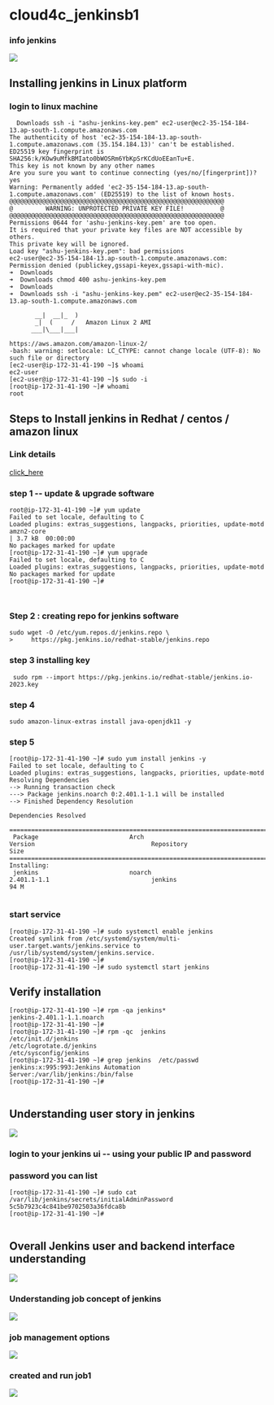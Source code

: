 # cloud4c_jenkinsb1

### info  jenkins 

<img src="info.png">

## Installing jenkins in Linux platform 

### login to linux machine 

```
  Downloads ssh -i "ashu-jenkins-key.pem" ec2-user@ec2-35-154-184-13.ap-south-1.compute.amazonaws.com  
The authenticity of host 'ec2-35-154-184-13.ap-south-1.compute.amazonaws.com (35.154.184.13)' can't be established.
ED25519 key fingerprint is SHA256:k/KOw9uMfkBMIato0bWOSRm6YbKpSrKCdUoEEanTu+E.
This key is not known by any other names
Are you sure you want to continue connecting (yes/no/[fingerprint])? yes
Warning: Permanently added 'ec2-35-154-184-13.ap-south-1.compute.amazonaws.com' (ED25519) to the list of known hosts.
@@@@@@@@@@@@@@@@@@@@@@@@@@@@@@@@@@@@@@@@@@@@@@@@@@@@@@@@@@@
@         WARNING: UNPROTECTED PRIVATE KEY FILE!          @
@@@@@@@@@@@@@@@@@@@@@@@@@@@@@@@@@@@@@@@@@@@@@@@@@@@@@@@@@@@
Permissions 0644 for 'ashu-jenkins-key.pem' are too open.
It is required that your private key files are NOT accessible by others.
This private key will be ignored.
Load key "ashu-jenkins-key.pem": bad permissions
ec2-user@ec2-35-154-184-13.ap-south-1.compute.amazonaws.com: Permission denied (publickey,gssapi-keyex,gssapi-with-mic).
➜  Downloads 
➜  Downloads chmod 400 ashu-jenkins-key.pem
➜  Downloads 
➜  Downloads ssh -i "ashu-jenkins-key.pem" ec2-user@ec2-35-154-184-13.ap-south-1.compute.amazonaws.com  

       __|  __|_  )
       _|  (     /   Amazon Linux 2 AMI
      ___|\___|___|

https://aws.amazon.com/amazon-linux-2/
-bash: warning: setlocale: LC_CTYPE: cannot change locale (UTF-8): No such file or directory
[ec2-user@ip-172-31-41-190 ~]$ whoami
ec2-user
[ec2-user@ip-172-31-41-190 ~]$ sudo -i
[root@ip-172-31-41-190 ~]# whoami
root

```

## Steps to Install jenkins in Redhat / centos / amazon linux 

### Link details 

[click_here](https://www.jenkins.io/doc/tutorials/tutorial-for-installing-jenkins-on-AWS/)


### step 1 -- update & upgrade software

```
root@ip-172-31-41-190 ~]# yum update
Failed to set locale, defaulting to C
Loaded plugins: extras_suggestions, langpacks, priorities, update-motd
amzn2-core                                                                                                            | 3.7 kB  00:00:00     
No packages marked for update
[root@ip-172-31-41-190 ~]# yum upgrade
Failed to set locale, defaulting to C
Loaded plugins: extras_suggestions, langpacks, priorities, update-motd
No packages marked for update
[root@ip-172-31-41-190 ~]# 



```

### Step 2 : creating repo for jenkins software

```
sudo wget -O /etc/yum.repos.d/jenkins.repo \
>     https://pkg.jenkins.io/redhat-stable/jenkins.repo
```

### step 3 installing key 

```
 sudo rpm --import https://pkg.jenkins.io/redhat-stable/jenkins.io-2023.key
```

### step 4 

```
sudo amazon-linux-extras install java-openjdk11 -y
```

### step 5 

```
[root@ip-172-31-41-190 ~]# sudo yum install jenkins -y
Failed to set locale, defaulting to C
Loaded plugins: extras_suggestions, langpacks, priorities, update-motd
Resolving Dependencies
--> Running transaction check
---> Package jenkins.noarch 0:2.401.1-1.1 will be installed
--> Finished Dependency Resolution

Dependencies Resolved

=============================================================================================================================================
 Package                         Arch                           Version                                Repository                       Size
=============================================================================================================================================
Installing:
 jenkins                         noarch                         2.401.1-1.1                            jenkins                          94 M


```

### start service

```
[root@ip-172-31-41-190 ~]# sudo systemctl enable jenkins
Created symlink from /etc/systemd/system/multi-user.target.wants/jenkins.service to /usr/lib/systemd/system/jenkins.service.
[root@ip-172-31-41-190 ~]# 
[root@ip-172-31-41-190 ~]# sudo systemctl start jenkins
```

## Verify installation 

```
[root@ip-172-31-41-190 ~]# rpm -qa jenkins* 
jenkins-2.401.1-1.1.noarch
[root@ip-172-31-41-190 ~]# 
[root@ip-172-31-41-190 ~]# rpm -qc  jenkins
/etc/init.d/jenkins
/etc/logrotate.d/jenkins
/etc/sysconfig/jenkins
[root@ip-172-31-41-190 ~]# grep jenkins  /etc/passwd
jenkins:x:995:993:Jenkins Automation Server:/var/lib/jenkins:/bin/false
[root@ip-172-31-41-190 ~]# 


```
## Understanding user story in jenkins

<img src="users.png">

### login to your jenkins ui -- using your public IP and password 

### password you can list 

```
[root@ip-172-31-41-190 ~]# sudo cat  /var/lib/jenkins/secrets/initialAdminPassword 
5c5b7923c4c841be9702503a36fdca8b
[root@ip-172-31-41-190 ~]# 


```

## Overall Jenkins user and backend interface understanding 

<img src="udd.png">

### Understanding job concept of jenkins 

<img src="job.png">

### job management options 

<img src="job2.png">

### created and run job1

<img src="jobrun.png">



